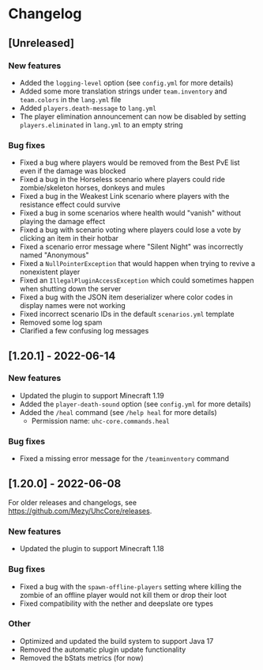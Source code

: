 # Changelog

## [Unreleased]

### New features

- Added the `logging-level` option (see `config.yml` for more details)
- Added some more translation strings under `team.inventory` and `team.colors` in the `lang.yml` file
- Added `players.death-message` to `lang.yml`
- The player elimination announcement can now be disabled by
setting `players.eliminated` in `lang.yml` to an empty string

### Bug fixes

- Fixed a bug where players would be removed from the Best PvE list even if the damage was blocked
- Fixed a bug in the Horseless scenario where players could ride zombie/skeleton horses, donkeys and mules
- Fixed a bug in the Weakest Link scenario where players with the resistance effect could survive
- Fixed a bug in some scenarios where health would "vanish" without playing the damage effect
- Fixed a bug with scenario voting where players could lose a vote by clicking an item in their hotbar
- Fixed a scenario error message where "Silent Night" was incorrectly named "Anonymous"
- Fixed a `NullPointerException` that would happen when trying to revive a nonexistent player
- Fixed an `IllegalPluginAccessException` which could sometimes happen when shutting down the server
- Fixed a bug with the JSON item deserializer where color codes in display names were not working
- Fixed incorrect scenario IDs in the default `scenarios.yml` template
- Removed some log spam
- Clarified a few confusing log messages

## [1.20.1] - 2022-06-14

### New features

- Updated the plugin to support Minecraft 1.19
- Added the `player-death-sound` option (see `config.yml` for more details)
- Added the `/heal` command (see `/help heal` for more details)
  - Permission name: `uhc-core.commands.heal`

### Bug fixes

- Fixed a missing error message for the `/teaminventory` command

## [1.20.0] - 2022-06-08

For older releases and changelogs, see
<https://github.com/Mezy/UhcCore/releases>.

### New features

- Updated the plugin to support Minecraft 1.18

### Bug fixes

- Fixed a bug with the `spawn-offline-players` setting where killing
the zombie of an offline player would not kill them or drop their loot
- Fixed compatibility with the nether and deepslate ore types

### Other

- Optimized and updated the build system to support Java 17
- Removed the automatic plugin update functionality
- Removed the bStats metrics (for now)
